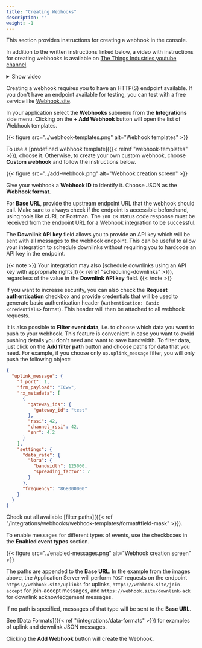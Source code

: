 ```yaml
---
title: "Creating Webhooks"
description: ""
weight: -1
---
```


This section provides instructions for creating a webhook in the console.

<!--more-->

In addition to the written instructions linked below, a video with instructions for creating webhooks is available on [The Things Industries youtube channel](https://youtu.be/trNIzIf3TZo).

<details><summary>Show video</summary>
{{< youtube "trNIzIf3TZo" >}}
</details>

Creating a webhook requires you to have an HTTP(S) endpoint available. If you don't have an endpoint available for testing, you can test with a free service like [Webhook.site](https://webhook.site).

In your application select the **Webhooks** submenu from the **Integrations** side menu. Clicking on the **+ Add Webhook** button will open the list of Webhook templates.

{{< figure src="../webhook-templates.png" alt="Webhook templates" >}}

To use a [predefined webhook template]({{< relref "webhook-templates" >}}), choose it. Otherwise, to create your own custom webhook, choose **Custom webhook** and follow the instructions below.

{{< figure src="../add-webhook.png" alt="Webhook creation screen" >}}

Give your webhook a **Webhook ID** to identify it. Choose JSON as the **Webhook format**.

For **Base URL**, provide the upstream endpoint URL that the webhook should call. Make sure to always check if the endpoint is accessible beforehand, using tools like cURL or Postman. The `200 OK` status code response must be received from the endpoint URL for a Webhook integration to be successful.

The **Downlink API key** field allows you to provide an API key which will be sent with all messages to the webhook endpoint. This can be useful to allow your integration to schedule downlinks without requiring you to hardcode an API key in the endpoint.

{{< note >}}
Your integration may also [schedule downlinks using an API key with appropriate rights]({{< relref "scheduling-downlinks" >}}), regardless of the value in the **Downlink API key** field.
{{< /note >}}

If you want to increase security, you can also check the **Request authentication** checkbox and provide credentials that will be used to generate basic authentication header (`Authentication: Basic <credentials>` format). This header will then be attached to all webhook requests.

It is also possible to **Filter event data**, i.e. to choose which data you want to push to your webhook. This feature is convenient in case you want to avoid pushing details you don't need and want to save bandwidth. To filter data, just click on the **Add filter path** button and choose paths for data that you need. For example, if you choose only `up.uplink_message` filter, you will only push the following object:

```json
{
  "uplink_message": {
    "f_port": 1,
    "frm_payload": "ICw=",
    "rx_metadata": [
      {
        "gateway_ids": {
          "gateway_id": "test"
        },
        "rssi": 42,
        "channel_rssi": 42,
        "snr": 4.2
      }
    ],
    "settings": {
      "data_rate": {
        "lora": {
          "bandwidth": 125000,
          "spreading_factor": 7
        }
      },
      "frequency": "868000000"
    }
  }
}
```

Check out all available [filter paths]({{< ref "/integrations/webhooks/webhook-templates/format#field-mask" >}}).

To enable messages for different types of events, use the checkboxes in the **Enabled event types** section.

{{< figure src="../enabled-messages.png" alt="Webhook creation screen" >}}

The paths are appended to the **Base URL**. In the example from the images above, the Application Server will perform `POST` requests on the endpoint `https://webhook.site/uplinks` for uplinks, `https://webhook.site/join-accept` for join-accept messages, and `https://webhook.site/downlink-ack` for downlink acknowledgement messages.

If no path is specified, messages of that type will be sent to the **Base URL**.

See [Data Formats]({{< ref "/integrations/data-formats" >}}) for examples of uplink and downlink JSON messages.

Clicking the **Add Webhook** button will create the Webhook.
